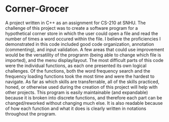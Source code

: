 # Corner-Grocer
A project written in C++ as an assignment for CS-210 at SNHU. The challenge of this project was to create a software program for a hypothetical corner store in which the user could open a file and read the number of times a word occured within the file.
I believe the proficiencies I demonstrated in this code included good code organization, annotation (commenting), and input validation.
A few areas that could use improvement would be the versatility of the progranm (being able to change which file is imported), and the menu display/layout.
The most difficult parts of this code were the individual functions, as each one presented its own logical challenges. Of the functions, both the word frequency search and the frequency loading functions took the most time and were the hardest to navigate.
As far as which skills are transferrable, all of the skills practiced, honed, or otherwise used during the creation of this project will help with other projects.
This program is easily maintainable (and expandable) because it is broken into discrete functions, and therefore each part can be changed/reworked without changing much else. It is also readable because of how each function and what it does is clearly written in notations throughout the program.
